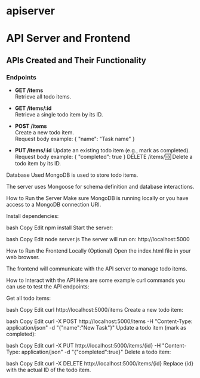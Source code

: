 # apiserver
# API Server and Frontend

## APIs Created and Their Functionality

### Endpoints

- **GET /items**  
  Retrieve all todo items.

- **GET /items/:id**  
  Retrieve a single todo item by its ID.

- **POST /items**  
  Create a new todo item.  
  Request body example:
  {
    "name": "Task name"
  }

- **PUT /items/:id**
 Update an existing todo item (e.g., mark as completed).
Request body example:
{
  "completed": true
}
DELETE /items/:id: Delete a todo item by its ID.

Database Used
MongoDB is used to store todo items.

The server uses Mongoose for schema definition and database interactions.

How to Run the Server
Make sure MongoDB is running locally or you have access to a MongoDB connection URI.

Install dependencies:

bash
Copy
Edit
npm install
Start the server:

bash
Copy
Edit
node server.js
The server will run on: http://localhost:5000

How to Run the Frontend Locally (Optional)
Open the index.html file in your web browser.

The frontend will communicate with the API server to manage todo items.

How to Interact with the API
Here are some example curl commands you can use to test the API endpoints:

Get all todo items:

bash
Copy
Edit
curl http://localhost:5000/items
Create a new todo item:

bash
Copy
Edit
curl -X POST http://localhost:5000/items -H "Content-Type: application/json" -d "{\"name\":\"New Task\"}"
Update a todo item (mark as completed):

bash
Copy
Edit
curl -X PUT http://localhost:5000/items/{id} -H "Content-Type: application/json" -d "{\"completed\":true}"
Delete a todo item:

bash
Copy
Edit
curl -X DELETE http://localhost:5000/items/{id}
Replace {id} with the actual ID of the todo item.